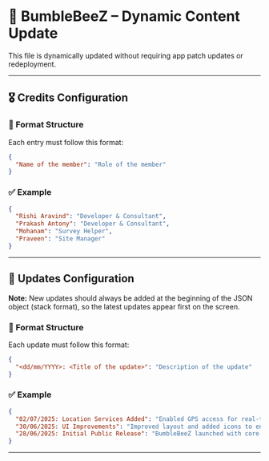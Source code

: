 # 📄 BumbleBeeZ – Dynamic Content Update

This file is dynamically updated without requiring app patch updates or redeployment.

---

## 🎖 Credits Configuration

### 🧾 Format Structure

Each entry must follow this format:

```json
{
  "Name of the member": "Role of the member"
}
```

### ✅ Example

```json
{
  "Rishi Aravind": "Developer & Consultant",
  "Prakash Antony": "Developer & Consultant",
  "Mohanam": "Survey Helper",
  "Praveen": "Site Manager"
}
```

---

## 🚀 Updates Configuration

**Note:** New updates should always be added at the beginning of the JSON object (stack format), so the latest updates appear first on the screen.

### 🧾 Format Structure

Each update must follow this format:

```json
{
  "<dd/mm/YYYY>: <Title of the update>": "Description of the update"
}
```

### ✅ Example

```json
{
  "02/07/2025: Location Services Added": "Enabled GPS access for real-time field tracking by survey helpers.",
  "30/06/2025: UI Improvements": "Improved layout and added icons to enhance user experience.",
  "28/06/2025: Initial Public Release": "BumbleBeeZ launched with core features like account creation and role-based access."
}
```

---

